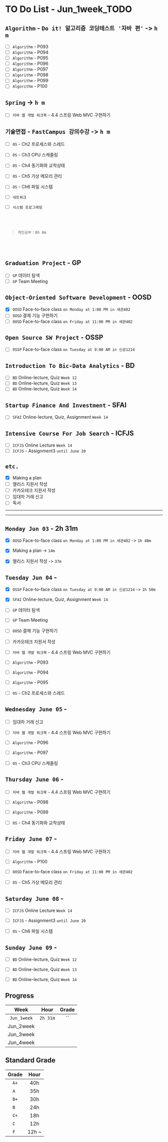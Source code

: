 # TO Do List - Jun_1week_TODO

## `Algorithm` - `Do it! 알고리즘 코딩테스트 '자바 편'` -> `h m`
- [ ] `Algorithm` - P093
- [ ] `Algorithm` - P094
- [ ] `Algorithm` - P095
- [ ] `Algorithm` - P096
- [ ] `Algorithm` - P097
- [ ] `Algorithm` - P098
- [ ] `Algorithm` - P099
- [ ] `Algorithm` - P100

## `Spring` -> `h m`
- [ ] `자바 웹 개발 워크북` - 4.4 스프링 Web MVC 구현하기

## `기술면접` - `FastCampus 강의수강` ->  `h m`
- [ ] `OS` - Ch2 프로세스와 스레드
- [ ] `OS` - Ch3 CPU 스케줄링
- [ ] `OS` - Ch4 동기화와 교착상태
- [ ] `OS` - Ch5 가상 메모리 관리
- [ ] `OS` - Ch6 파일 시스템

- [ ] `네트워크`
- [ ] `시스템 프로그래밍`

<br><br>

> `개인공부` : `0h 0m`

<br><br>

<!-- ## `Java`
## `DeepLearning`
## `OPIc`
## `Stock`
## `React` -->


## `Graduation Project` - GP
<!-- - [x] `GP` 대면수업 `화요일`
- [x] `GP` 대면수업 `목요일` -->
- [ ] `GP` 데이터 탐색
- [ ] `GP` Team Meeting 

## `Object-Oriented Software Development` - OOSD
- [x] `OOSD` Face-to-face class `on Monday at 1:00 PM in 새관402`
- [ ] `OOSD` 결제 기능 구현하기
- [ ] `OOSD` Face-to-face class `on Friday at 11:00 PM in 새관402`

## `Open Source SW Project` - OSSP
- [ ] `OSSP` Face-to-face class `on Tuesday at 9:00 AM in 신공1214`
<!-- - [ ] `OSSP` Face-to-face class `on Thursday at 9:00 AM in 신공1214` -->

## `Introduction To Bic-Data Analytics` - BD
- [ ] `BD` Online-lecture, Quiz  `Week 12`
- [ ] `BD` Online-lecture, Quiz  `Week 13`
- [ ] `BD` Online-lecture, Quiz  `Week 14`

## `Startup Finance And Investment` - SFAI
- [ ] `SFAI` Online-lecture, Quiz, Assignment `Week 14`

## `Intensive Course For Job Search` - ICFJS
- [ ] `ICFJS` Online Lecture `Week 14`
- [ ] `ICFJS` - Assignment3 `until June 20`

## `etc.`
- [x] Making a plan
- [ ] 엘리스 지원서 작성
- [ ] 카카오테크 지원서 작성
- [ ] 임대차 거래 신고
- [ ] 독서

---
---


## `Monday Jun 03` - 2h 31m
- [x] `OOSD` Face-to-face class `on Monday at 1:00 PM in 새관402` -> `1h 40m`
- [x] Making a plan -> `14m`
- [x] 엘리스 지원서 작성 -> `37m`


## `Tuesday Jun 04` - 
- [x] `OSSP` Face-to-face class `on Tuesday at 9:00 AM in 신공1214` -> `1h 50m`
- [x] `SFAI` Online-lecture, Quiz, Assignment `Week 14`
- [ ] `GP` 데이터 탐색
- [ ] `GP` Team Meeting 
- [ ] `OOSD` 결제 기능 구현하기
- [ ] 카카오테크 지원서 작성
- [ ] `자바 웹 개발 워크북` - 4.4 스프링 Web MVC 구현하기
- [ ] `Algorithm` - P093
- [ ] `Algorithm` - P094
- [ ] `Algorithm` - P095
- [ ] `OS` - Ch2 프로세스와 스레드


## `Wednesday June 05` - 
- [ ] 임대차 거래 신고
- [ ] `자바 웹 개발 워크북` - 4.4 스프링 Web MVC 구현하기
- [ ] `Algorithm` - P096
- [ ] `Algorithm` - P097
- [ ] `OS` - Ch3 CPU 스케줄링


## `Thursday June 06` - 
- [ ] `자바 웹 개발 워크북` - 4.4 스프링 Web MVC 구현하기
- [ ] `Algorithm` - P098
- [ ] `Algorithm` - P099
- [ ] `OS` - Ch4 동기화와 교착상태


## `Friday June 07` - 
- [ ] `자바 웹 개발 워크북` - 4.4 스프링 Web MVC 구현하기
- [ ] `Algorithm` - P100
- [ ] `OOSD` Face-to-face class `on Friday at 11:00 PM in 새관402`
- [ ] `OS` - Ch5 가상 메모리 관리


## `Saturday June 08` - 
- [ ] `ICFJS` Online Lecture `Week 14`
- [ ] `ICFJS` - Assignment3 `until June 20`
- [ ] `OS` - Ch6 파일 시스템


## `Sunday June 09` - 
- [ ] `BD` Online-lecture, Quiz  `Week 12`
- [ ] `BD` Online-lecture, Quiz  `Week 13`
- [ ] `BD` Online-lecture, Quiz  `Week 14`



## Progress
| Week | Hour | Grade |
|:---:|:---:|:---:|
|`Jun_1week`|`2h 31m`|``|
|Jun_2week|||
|Jun_3week|||
|Jun_4week|||


## Standard Grade
| Grade | Hour |
|:---:|:---:|
|`A+`|40h|
|`A `|35h|
|`B+`|30h|
|`B `|24h|
|`C+`|18h|
|`C `|12h|
|`F `|12h ~|

